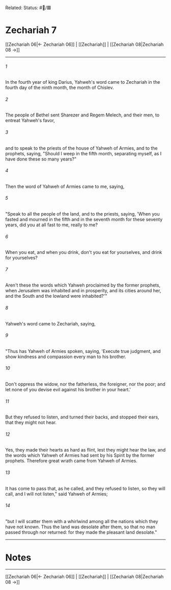 Related:
Status: #📖/🟥
# Zechariah 7

[[Zechariah 06|← Zechariah 06]] | [[Zechariah]] | [[Zechariah 08|Zechariah 08 →]]
***



###### 1 
In the fourth year of king Darius, Yahweh's word came to Zechariah in the fourth day of the ninth month, the month of Chislev. 

###### 2 
The people of Bethel sent Sharezer and Regem Melech, and their men, to entreat Yahweh's favor, 

###### 3 
and to speak to the priests of the house of Yahweh of Armies, and to the prophets, saying, "Should I weep in the fifth month, separating myself, as I have done these so many years?" 

###### 4 
Then the word of Yahweh of Armies came to me, saying, 

###### 5 
"Speak to all the people of the land, and to the priests, saying, 'When you fasted and mourned in the fifth and in the seventh month for these seventy years, did you at all fast to me, really to me? 

###### 6 
When you eat, and when you drink, don't you eat for yourselves, and drink for yourselves? 

###### 7 
Aren't these the words which Yahweh proclaimed by the former prophets, when Jerusalem was inhabited and in prosperity, and its cities around her, and the South and the lowland were inhabited?'" 

###### 8 
Yahweh's word came to Zechariah, saying, 

###### 9 
"Thus has Yahweh of Armies spoken, saying, 'Execute true judgment, and show kindness and compassion every man to his brother. 

###### 10 
Don't oppress the widow, nor the fatherless, the foreigner, nor the poor; and let none of you devise evil against his brother in your heart.' 

###### 11 
But they refused to listen, and turned their backs, and stopped their ears, that they might not hear. 

###### 12 
Yes, they made their hearts as hard as flint, lest they might hear the law, and the words which Yahweh of Armies had sent by his Spirit by the former prophets. Therefore great wrath came from Yahweh of Armies. 

###### 13 
It has come to pass that, as he called, and they refused to listen, so they will call, and I will not listen," said Yahweh of Armies; 

###### 14 
"but I will scatter them with a whirlwind among all the nations which they have not known. Thus the land was desolate after them, so that no man passed through nor returned: for they made the pleasant land desolate."

---
# Notes


***
[[Zechariah 06|← Zechariah 06]] | [[Zechariah]] | [[Zechariah 08|Zechariah 08 →]]
